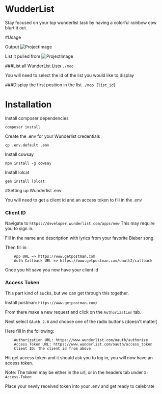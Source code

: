 # WudderList
Stay focused on your top wunderlist task by having a colorful rainbow cow blurt it out.

#Usage

Output
![ProjectImage](http://i.imgur.com/c8hdABT.png)

List it pulled from
![ProjectImage](http://i.imgur.com/V4WJmUJ.png)

###List all WunderList Lists
`./moo`

You will need to select the id of the list you would like to display

###Display the first position in the list
`./moo {list_id}`


# Installation

Install composer dependencies
```
composer install
```

Create the .env for your Wunderlist credentials
```
cp .env.default .env
```

Install cowsay
```
npm install -g cowsay
```

Install lolcat
```
gem install lolcat
```

#Setting up Wunderlist .env

You will need to get a client id and an access token to fill in the .env

### Client ID

Navigate to `https://developer.wunderlist.com/apps/new`
This may require you to sign in.

Fill in the name and description with lyrics from your favorite Bieber song.

Then fill in:
```
    App URL => https://www.getpostman.com
    Auth Callback URL => https://www.getpostman.com/oauth2/callback
```

Once you hit save you now have your client id

### Access Token

This part kind of sucks, but we can get through this together.

Install postman: `https://www.getpostman.com/`

From there make a new request and click on the `Authorization` tab.

Next select `OAuth 2.0` and choose one of the radio buttons (doesn't matter)

Here fill in the following:
```
    Authorization URL: https://www.wunderlist.com/oauth/authorize
    Access Token URL: https://www.wunderlist.com/oauth/access_token
    Client ID: The client id from above
```
Hit get access token and it should ask you to log in, you will now have an access token.

Note: The token may be either in the url, or in the headers tab under `X-Access-Token`

Place your newly received token into your .env and get ready to celebrate

